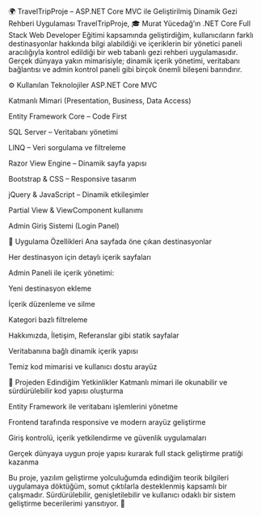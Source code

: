 🌍 TravelTripProje – ASP.NET Core MVC ile Geliştirilmiş Dinamik Gezi Rehberi Uygulaması
TravelTripProje, 🎓 Murat Yücedağ’ın .NET Core Full Stack Web Developer Eğitimi kapsamında geliştirdiğim, kullanıcıların farklı destinasyonlar hakkında bilgi alabildiği ve içeriklerin bir yönetici paneli aracılığıyla kontrol edildiği bir web tabanlı gezi rehberi uygulamasıdır.
Gerçek dünyaya yakın mimarisiyle; dinamik içerik yönetimi, veritabanı bağlantısı ve admin kontrol paneli gibi birçok önemli bileşeni barındırır.

⚙️ Kullanılan Teknolojiler
ASP.NET Core MVC

Katmanlı Mimari (Presentation, Business, Data Access)

Entity Framework Core – Code First

SQL Server – Veritabanı yönetimi

LINQ – Veri sorgulama ve filtreleme

Razor View Engine – Dinamik sayfa yapısı

Bootstrap & CSS – Responsive tasarım

jQuery & JavaScript – Dinamik etkileşimler

Partial View & ViewComponent kullanımı

Admin Giriş Sistemi (Login Panel)

🌟 Uygulama Özellikleri
Ana sayfada öne çıkan destinasyonlar

Her destinasyon için detaylı içerik sayfaları

Admin Paneli ile içerik yönetimi:

Yeni destinasyon ekleme

İçerik düzenleme ve silme

Kategori bazlı filtreleme

Hakkımızda, İletişim, Referanslar gibi statik sayfalar

Veritabanına bağlı dinamik içerik yapısı

Temiz kod mimarisi ve kullanıcı dostu arayüz

🎯 Projeden Edindiğim Yetkinlikler
Katmanlı mimari ile okunabilir ve sürdürülebilir kod yapısı oluşturma

Entity Framework ile veritabanı işlemlerini yönetme

Frontend tarafında responsive ve modern arayüz geliştirme

Giriş kontrolü, içerik yetkilendirme ve güvenlik uygulamaları

Gerçek dünyaya uygun proje yapısı kurarak full stack geliştirme pratiği kazanma

Bu proje, yazılım geliştirme yolculuğumda edindiğim teorik bilgileri uygulamaya döktüğüm, somut çıktılarla desteklenmiş kapsamlı bir çalışmadır.
Sürdürülebilir, genişletilebilir ve kullanıcı odaklı bir sistem geliştirme becerilerimi yansıtıyor. 🚀
